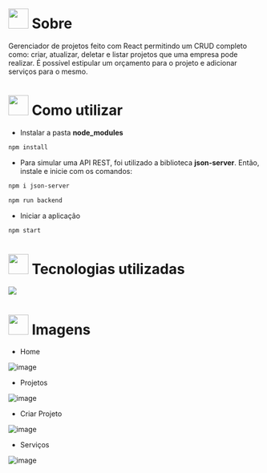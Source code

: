 # <img height="40" src="https://user-images.githubusercontent.com/84249945/219458363-0df46081-95bd-4878-a828-541457541cbd.png"/> Sobre
Gerenciador de projetos feito com React permitindo um CRUD completo como: criar, atualizar, deletar e listar projetos que uma empresa pode realizar. É possível estipular um orçamento para o projeto e adicionar serviços para o mesmo.

# <img height="40" src="https://user-images.githubusercontent.com/84249945/219471082-bba3510e-ee6d-4a6e-bf78-d7afc692043e.png"/> Como utilizar
* Instalar a pasta <strong>node_modules</strong>
```bash
npm install
```
* Para simular uma API REST, foi utilizado a biblioteca <b>json-server</b>. Então, instale e inicie com os comandos:
```bash
npm i json-server
```
```bash
npm run backend
```

* Iniciar a aplicação
```bash
npm start
```
# <img height="40" src="https://user-images.githubusercontent.com/84249945/219471565-77dd520e-41ee-41f8-8fb9-0e259535a867.png"/> Tecnologias utilizadas
<p>
  <a href="https://skillicons.dev">
    <img src="https://skillicons.dev/icons?i=html,css,js,react,nodejs" />
  </a>
</p>

# <img height="40" src="https://user-images.githubusercontent.com/84249945/219472556-367952b0-d430-495e-87b9-3f4611bdab21.png" /> Imagens
* Home

![image](https://github.com/RafaelBig-BSI/projeto-costs/assets/84249945/607f7d8e-5b61-4719-83ef-456b44d274b9)


* Projetos

![image](https://github.com/RafaelBig-BSI/projeto-costs/assets/84249945/a6661527-b1f3-4e61-8764-768d8c60a85e)

* Criar Projeto

![image](https://github.com/RafaelBig-BSI/projeto-costs/assets/84249945/b99db206-f9ee-4194-9818-62f18d8a81f9)


* Serviços

![image](https://github.com/RafaelBig-BSI/projeto-costs/assets/84249945/0b3b4467-cf26-4cd1-9e01-21df4f58fdf7)
